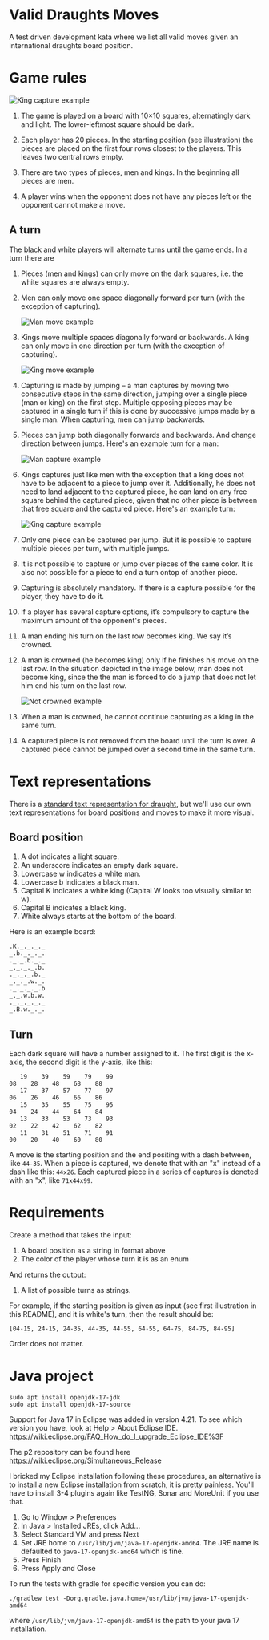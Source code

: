 # Valid Draughts Moves

A test driven development kata where we list all valid moves given an
international draughts board position.

# Game rules

![King capture example](images/starting-position.svg "King capture example")

1. The game is played on a board with 10×10 squares, alternatingly dark and
   light. The lower-leftmost square should be dark.

2. Each player has 20 pieces. In the starting position (see illustration) the
   pieces are placed on the first four rows closest to the players. This leaves
   two central rows empty.

3. There are two types of pieces, men and kings. In the beginning all pieces are
   men.

4. A player wins when the opponent does not have any pieces left or the opponent
   cannot make a move.

## A turn

The black and white players will alternate turns until the game ends. In a turn
there are 

1. Pieces (men and kings) can only move on the dark squares, i.e. the white
   squares are always empty.

2. Men can only move one space diagonally forward per turn (with the exception
   of capturing).

   ![Man move example](images/man-move.svg "Man move example")

3. Kings move multiple spaces diagonally forward or backwards. A king can only
   move in one direction per turn (with the exception of capturing).
   
   ![King move example](images/king-move.svg "King move example")

4. Capturing is made by jumping – a man captures by moving two consecutive steps
   in the same direction, jumping over a single piece (man or king) on the first
   step. Multiple opposing pieces may be captured in a single turn if this is
   done by successive jumps made by a single man. When capturing, men can jump
   backwards.

5. Pieces can jump both diagonally forwards and backwards. And change direction
   between jumps. Here's an example turn for a man:

   ![Man capture example](images/man-capture.svg "Man capture example")

6. Kings captures just like men with the exception that a king does not have to
   be adjacent to a piece to jump over it. Additionally, he does not need to
   land adjacent to the captured piece, he can land on any free square behind
   the captured piece, given that no other piece is between that free square and
   the captured piece. Here's an example turn:

   ![King capture example](images/king-capture.svg "King capture example")

7. Only one piece can be captured per jump. But it is possible to capture
   multiple pieces per turn, with multiple jumps.

8. It is not possible to capture or jump over pieces of the same color. It is
   also not possible for a piece to end a turn ontop of another piece.

9. Capturing is absolutely mandatory. If there is a capture possible for the
   player, they have to do it.

10. If a player has several capture options, it’s compulsory to capture the
   maximum amount of the opponent's pieces.

11. A man ending his turn on the last row becomes king. We say it’s crowned.

12. A man is crowned (he becomes king) only if he finishes his move on the last
   row. In the situation depicted in the image below, man does not become king,
   since the the man is forced to do a jump that does not let him end his turn
   on the last row.

      ![Not crowned example](images/not-crowned.svg "Not crowned example")

13. When a man is crowned, he cannot continue capturing as a king in the same
    turn.

14. A captured piece is not removed from the board until the turn is over. A
    captured piece cannot be jumped over a second time in the same turn.

# Text representations

There is a [standard text representation for
draught](https://en.wikipedia.org/wiki/Portable_Draughts_Notation), but we'll
use our own text representations for board positions and moves to make it more
visual.

## Board position

1. A dot indicates a light square.
2. An underscore indicates an empty dark square.
3. Lowercase w indicates a white man.
4. Lowercase b indicates a black man.
5. Capital K indicates a white king (Capital W looks too visually similar to w).
6. Capital B indicates a black king.
7. White always starts at the bottom of the board.

Here is an example board:
```
.K._._._._
_.b._._._.
._._.b._._
_._._._.b.
._._._.b._
_._._.w._.
._._._._.b
_._.w.b.w.
._._._._._
_.B.w._._.
```

## Turn

Each dark square will have a number assigned to it. The first digit is the
x-axis, the second digit is the y-axis, like this:
```
   19    39    59    79    99
08    28    48    68    88   
   17    37    57    77    97
06    26    46    66    86   
   15    35    55    75    95
04    24    44    64    84   
   13    33    53    73    93
02    22    42    62    82   
   11    31    51    71    91
00    20    40    60    80   
```

A move is the starting position and the end positing with a dash between, like
`44-35`. When a piece is captured, we denote that with an "x" instead of a dash
like this: `44x26`. Each captured piece in a series of captures is denoted with
an "x", like `71x44x99`.

# Requirements

Create a method that takes the input:

1. A board position as a string in format above
2. The color of the player whose turn it is as an enum

And returns the output:

1. A list of possible turns as strings.

For example, if the starting position is given as input (see first illustration
in this README), and it is white's turn, then the result should be:

```
[04-15, 24-15, 24-35, 44-35, 44-55, 64-55, 64-75, 84-75, 84-95]
```
Order does not matter.

# Java project

```
sudo apt install openjdk-17-jdk
sudo apt install openjdk-17-source
```

Support for Java 17 in Eclipse was added in version 4.21. To see which version
you have, look at Help > About Eclipse IDE.
https://wiki.eclipse.org/FAQ_How_do_I_upgrade_Eclipse_IDE%3F

The p2 repository can be found here
https://wiki.eclipse.org/Simultaneous_Release

I bricked my Eclipse installation following these procedures, an alternative is
to install a new Eclipse installation from scratch, it is pretty painless.
You'll have to install 3-4 plugins again like TestNG, Sonar and MoreUnit if you
use that.

1. Go to Window > Preferences
2. In Java > Installed JREs, click Add...
3. Select Standard VM and press Next
4. Set JRE home to `/usr/lib/jvm/java-17-openjdk-amd64`. The JRE name is
   defaulted to `java-17-openjdk-amd64` which is fine.
5. Press Finish
6. Press Apply and Close

To run the tests with gradle for specific version you can do:

```
./gradlew test -Dorg.gradle.java.home=/usr/lib/jvm/java-17-openjdk-amd64
```

where `/usr/lib/jvm/java-17-openjdk-amd64` is the path to your java 17
installation.